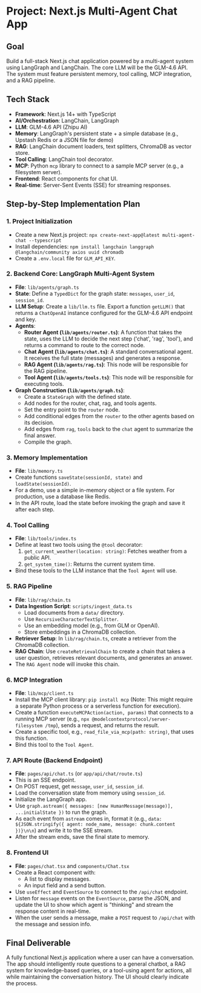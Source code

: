 # Project: Next.js Multi-Agent Chat App

## Goal
Build a full-stack Next.js chat application powered by a multi-agent system using LangGraph and LangChain. The core LLM will be the GLM-4.6 API. The system must feature persistent memory, tool calling, MCP integration, and a RAG pipeline.

## Tech Stack
- **Framework**: Next.js 14+ with TypeScript
- **AI/Orchestration**: LangChain, LangGraph
- **LLM**: GLM-4.6 API (Zhipu AI)
- **Memory**: LangGraph's persistent state + a simple database (e.g., Upstash Redis or a JSON file for demo)
- **RAG**: LangChain document loaders, text splitters, ChromaDB as vector store.
- **Tool Calling**: LangChain tool decorator.
- **MCP**: Python `mcp` library to connect to a sample MCP server (e.g., a filesystem server).
- **Frontend**: React components for chat UI.
- **Real-time**: Server-Sent Events (SSE) for streaming responses.

## Step-by-Step Implementation Plan

### 1. Project Initialization
- Create a new Next.js project: `npx create-next-app@latest multi-agent-chat --typescript`
- Install dependencies: `npm install langchain langgraph @langchain/community axios uuid chromadb`
- Create a `.env.local` file for `GLM_API_KEY`.

### 2. Backend Core: LangGraph Multi-Agent System
- **File**: `lib/agents/graph.ts`
- **State**: Define a `TypedDict` for the graph state: `messages`, `user_id`, `session_id`.
- **LLM Setup**: Create a `lib/llm.ts` file. Export a function `getLLM()` that returns a `ChatOpenAI` instance configured for the GLM-4.6 API endpoint and key.
- **Agents**:
    - **Router Agent (`lib/agents/router.ts`)**: A function that takes the state, uses the LLM to decide the next step ('chat', 'rag', 'tool'), and returns a command to route to the correct node.
    - **Chat Agent (`lib/agents/chat.ts`)**: A standard conversational agent. It receives the full state (messages) and generates a response.
    - **RAG Agent (`lib/agents/rag.ts`)**: This node will be responsible for the RAG pipeline.
    - **Tool Agent (`lib/agents/tools.ts`)**: This node will be responsible for executing tools.
- **Graph Construction (`lib/agents/graph.ts`)**:
    - Create a `StateGraph` with the defined state.
    - Add nodes for the router, chat, rag, and tools agents.
    - Set the entry point to the `router` node.
    - Add conditional edges from the `router` to the other agents based on its decision.
    - Add edges from `rag`, `tools` back to the `chat` agent to summarize the final answer.
    - Compile the graph.

### 3. Memory Implementation
- **File**: `lib/memory.ts`
- Create functions `saveState(sessionId, state)` and `loadState(sessionId)`.
- For a demo, use a simple in-memory object or a file system. For production, use a database like Redis.
- In the API route, load the state before invoking the graph and save it after each step.

### 4. Tool Calling
- **File**: `lib/tools/index.ts`
- Define at least two tools using the `@tool` decorator:
    1. `get_current_weather(location: string)`: Fetches weather from a public API.
    2. `get_system_time()`: Returns the current system time.
- Bind these tools to the LLM instance that the `Tool Agent` will use.

### 5. RAG Pipeline
- **File**: `lib/rag/chain.ts`
- **Data Ingestion Script**: `scripts/ingest_data.ts`
    - Load documents from a `data/` directory.
    - Use `RecursiveCharacterTextSplitter`.
    - Use an embedding model (e.g., from GLM or OpenAI).
    - Store embeddings in a ChromaDB collection.
- **Retriever Setup**: In `lib/rag/chain.ts`, create a retriever from the ChromaDB collection.
- **RAG Chain**: Use `createRetrievalChain` to create a chain that takes a user question, retrieves relevant documents, and generates an answer.
- The `RAG Agent` node will invoke this chain.

### 6. MCP Integration
- **File**: `lib/mcp/client.ts`
- Install the MCP client library: `pip install mcp` (Note: This might require a separate Python process or a serverless function for execution).
- Create a function `executeMCPAction(action, params)` that connects to a running MCP server (e.g., `npx @modelcontextprotocol/server-filesystem /tmp`), sends a request, and returns the result.
- Create a specific tool, e.g., `read_file_via_mcp(path: string)`, that uses this function.
- Bind this tool to the `Tool Agent`.

### 7. API Route (Backend Endpoint)
- **File**: `pages/api/chat.ts` (or `app/api/chat/route.ts`)
- This is an SSE endpoint.
- On POST request, get `message`, `user_id`, `session_id`.
- Load the conversation state from memory using `session_id`.
- Initialize the LangGraph app.
- Use `graph.astream({ messages: [new HumanMessage(message)], ...initialState })` to run the graph.
- As each event from `astream` comes in, format it (e.g., `data: ${JSON.stringify({ agent: node_name, message: chunk.content })}\n\n`) and write it to the SSE stream.
- After the stream ends, save the final state to memory.

### 8. Frontend UI
- **File**: `pages/chat.tsx` and `components/Chat.tsx`
- Create a React component with:
    - A list to display messages.
    - An input field and a send button.
- Use `useEffect` and `EventSource` to connect to the `/api/chat` endpoint.
- Listen for `message` events on the `EventSource`, parse the JSON, and update the UI to show which agent is "thinking" and stream the response content in real-time.
- When the user sends a message, make a `POST` request to `/api/chat` with the message and session info.

## Final Deliverable
A fully functional Next.js application where a user can have a conversation. The app should intelligently route questions to a general chatbot, a RAG system for knowledge-based queries, or a tool-using agent for actions, all while maintaining the conversation history. The UI should clearly indicate the process.